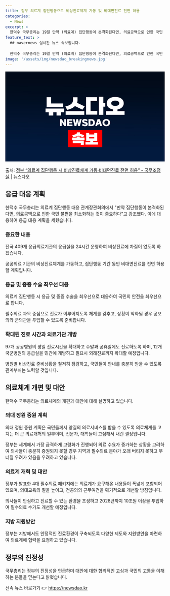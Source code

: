 ```yaml
---
title: 정부 의료계 집단행동으로 비상진료체계 가동 및 비대면진료 전면 허용
categories:
  - News
excerpt: >
  한덕수 국무총리는 19일 만약 (의료계) 집단행동이 본격화된다면, 의료공백으로 인한 국민 불편을 최소화하는 …
feature_text: >
  ## navernews 실시간 뉴스 속보입니다.

  한덕수 국무총리는 19일 만약 (의료계) 집단행동이 본격화된다면, 의료공백으로 인한 국민 불편을 최소화하는 …
image: '/assets/img/newsdao_breakingnews.jpg'
---
```


![뉴스다오 속보](/assets/img/newsdao_breakingnews.jpg)

<p>출처: <a href="https://newsdao.kr/3174" rel="dofollow">정부 “의료계 집단행동 시 비상진료체계 가동·비대면진료 전면 허용”  - 국무조정실</a> | 뉴스다오</p>

<h2 data-ke-size="size26">응급 대응 계획</h2>
<p data-ke-size="size16">한덕수 국무총리는 의료계 집단행동 대응 관계장관회의에서 "만약 집단행동이 본격화된다면, 의료공백으로 인한 국민 불편을 최소화하는 것이 중요하다"고 강조했다. 이에 대응하여 응급 대응 계획을 세웠습니다. </p>

<h3>중요한 내용</h3>
<p data-ke-size="size16">전국 409개 응급의료기관의 응급실을 24시간 운영하여 비상진료에 차질이 없도록 하겠습니다.</p>
<p data-ke-size="size16">공공의료 기관의 비상진료체계를 가동하고, 집단행동 기간 동안 비대면진료를 전면 허용할 계획입니다.</p>

<h3>응급 및 중증 수술 최우선 대응</h3>
<p data-ke-size="size16">의료계 집단행동 시 응급 및 중증 수술을 최우선으로 대응하여 국민의 안전을 최우선으로 합니다.</p>
<p data-ke-size="size16">필수의료 과목 중심으로 진료가 이루어지도록 체계를 갖추고, 상황이 악화될 경우 공보의와 군의관을 투입할 수 있도록 준비합니다.</p>

<h3>확대된 진료 시간과 의료기관 개방</h3>
<p data-ke-size="size16">97개 공공병원의 평일 진료시간을 확대하고 주말과 공휴일에도 진료하도록 하며, 12개 국군병원의 응급실을 민간에 개방하고 필요시 외래진료까지 확대할 예정입니다.</p>
<p data-ke-size="size16">병원별 비상진료 준비상황을 철저히 점검하고, 국민들이 안내를 충분히 받을 수 있도록 관계부처는 노력할 것입니다.</p>

<h2 data-ke-size="size26">의료체계 개편 및 대안</h2>
<p data-ke-size="size16">한덕수 국무총리는 의료체계의 개편과 대안에 대해 설명하고 있습니다. </p>

<h3>의대 정원 증원 계획</h3>
<p data-ke-size="size16">의대 정원 증원 계획은 국민들께서 양질의 의료서비스를 받을 수 있도록 의료체계를 고치는 더 큰 의료개혁의 일부이며, 전문가, 대학들이 고심해서 내린 결정입니다.</p>
<p data-ke-size="size16">정부는 세계에서 가장 급격하게 고령화가 진행되어 의료 수요가 증가하는 상황을 고려하여 의사들이 충분히 증원되지 못할 경우 지역과 필수의료 분야가 오래 버티지 못하고 무너질 우려가 있음을 우려하고 있습니다.</p>

<h3>의료계 개혁 및 대안</h3>
<p data-ke-size="size16">정부가 발표한 4대 필수의료 패키지에는 의료계가 요구해온 내용들이 폭넓게 포함되어 있으며, 의대교육의 질을 높이고, 전공의의 근무여건을 획기적으로 개선할 방침입니다.</p>
<p data-ke-size="size16">의사들이 안심하고 진료할 수 있는 환경을 조성하고 2028년까지 10조원 이상을 투입하여 필수의료 수가도 개선할 예정입니다.</p>

<h3>지방 지원방안</h3>
<p data-ke-size="size16">정부는 지방에서도 안정적인 진료환경이 구축되도록 다양한 제도와 지원방안을 마련하여 의료계에 협력을 요청하고 있습니다.</p>

<h2 data-ke-size="size26">정부의 진정성</h2>
<p data-ke-size="size16">국무총리는 정부의 진정성을 언급하며 대안에 대한 합리적인 고심과 국민의 고통을 이해하는 분들을 믿는다고 밝혔습니다.</p> 

신속 뉴스 바로가기 👉 <a href="https://newsdao.kr" rel="dofollow">https://newsdao.kr</a>


